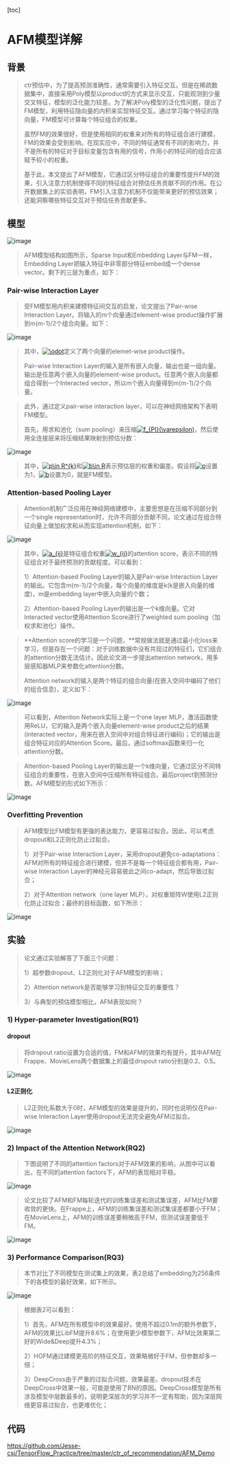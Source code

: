[toc]

# AFM模型详解

## 背景

> ctr预估中，为了提高预测准确性，通常需要引入特征交互。但是在稀疏数据集中，直接采用Poly模型以product的方式来显示交互，只能观测到少量交叉特征，模型的泛化能力较差。为了解决Poly模型的泛化性问题，提出了FM模型，利用特征隐向量的内积来实现特征交互。通过学习每个特征的隐向量，FM模型可计算每个特征组合的权重。
>
> 虽然FM的效果很好，但是使用相同的权重来对所有的特征组合进行建模，FM的效果会受到影响。在现实应中，不同的特征通常有不同的影响力，并不是所有的特征对于目标变量包含有用的信号，作用小的特征间的组合应该赋予较小的权重。
>
> 基于此，本文提出了AFM模型，它通过区分特征组合的重要性提升FM的效果，引入注意力机制使得不同的特征组合对预估任务贡献不同的作用。在公开数据集上的实验表明，FM引入注意力机制不仅能带来更好的预估效果；还能洞察哪些特征交互对于预估任务贡献更多。

## 模型

![image](https://github.com/ShaoQiBNU/AFM/blob/master/img/1.jpg)

> AFM模型结构如图所示，Sparse Input和Embedding Layer与FM一样，Embedding Layer把输入特征中非零部分特征embed成一个dense vector。剩下的三层为重点，如下：

### Pair-wise Interaction Layer

> 受FM模型用内积来建模特征间交互的启发，论文提出了Pair-wise Interaction Layer。将输入的m个向量通过element-wise product操作扩展到m(m-1)/2个组合向量。如下：

![image](https://github.com/ShaoQiBNU/AFM/blob/master/img/2.jpg)

> 其中，<a href="https://www.codecogs.com/eqnedit.php?latex=\odot" target="_blank"><img src="https://latex.codecogs.com/svg.latex?\odot" title="\odot" /></a>定义了两个向量的elemet-wise product操作。
>
> Pair-wise Interaction Layer的输入是所有嵌入向量，输出也是一组向量。输出是任意两个嵌入向量的element-wise product。任意两个嵌入向量都组合得到一个Interacted vector，所以m个嵌入向量得到m(m-1)/2个向量。

> 此外，通过定义pair-wise interaction layer，可以在神经网络架构下表明FM模型。
>
> 首先，用求和池化（sum pooling）来压缩<a href="https://www.codecogs.com/eqnedit.php?latex=f_{PI}(\varepsilon)" target="_blank"><img src="https://latex.codecogs.com/svg.latex?f_{PI}(\varepsilon)" title="f_{PI}(\varepsilon)" /></a>，然后使用全连接层来将压缩结果映射到预估分数：

![image](https://github.com/ShaoQiBNU/AFM/blob/master/img/3.jpg)

> 其中，<a href="https://www.codecogs.com/eqnedit.php?latex=p\in&space;R^{k}" target="_blank"><img src="https://latex.codecogs.com/svg.latex?p\in&space;R^{k}" title="p\in R^{k}" /></a>和<a href="https://www.codecogs.com/eqnedit.php?latex=b\in&space;R" target="_blank"><img src="https://latex.codecogs.com/svg.latex?b\in&space;R" title="b\in R" /></a>表示预估层的权重和偏差。假设将<a href="https://www.codecogs.com/eqnedit.php?latex=p" target="_blank"><img src="https://latex.codecogs.com/svg.latex?p" title="p" /></a>设置为1，<a href="https://www.codecogs.com/eqnedit.php?latex=b" target="_blank"><img src="https://latex.codecogs.com/svg.latex?b" title="b" /></a>设置为0，就是FM模型。

### Attention-based Pooling Layer

> Attention机制广泛应用在神经网络建模中，主要思想是在压缩不同部分到一个single representation时，允许不同部分贡献不同，论文通过在组合特征向量上做加权求和从而实现attention机制，如下：

![image](https://github.com/ShaoQiBNU/AFM/blob/master/img/4.jpg)

> 其中，<a href="https://www.codecogs.com/eqnedit.php?latex=a_{ij}" target="_blank"><img src="https://latex.codecogs.com/svg.latex?a_{ij}" title="a_{ij}" /></a>是特征组合权重<a href="https://www.codecogs.com/eqnedit.php?latex=w_{ij}" target="_blank"><img src="https://latex.codecogs.com/svg.latex?w_{ij}" title="w_{ij}" /></a>的attention score，表示不同的特征组合对于最终预测的贡献程度。可以看到：
>
> 1）Attention-based Pooling Layer的输入是Pair-wise Interaction Layer的输出。它包含m(m-1)/2个向量，每个向量的维度是k(k是嵌入向量的维度)，m是embedding layer中嵌入向量的个数；
>
> 2）Attention-based Pooling Layer的输出是一个k维向量。它对Interacted vector使用Attention Score进行了weighted sum pooling（加权求和池化）操作。

> **Attention score的学习是一个问题，**常规做法就是通过最小化loss来学习，但是存在一个问题：对于训练数据中没有共现过的特征们，它们组合的attention分数无法估计。因此论文进一步提出attention network，用多层感知器MLP来参数化attention分数。
>
> Attention network的输入是两个特征的组合向量(在嵌入空间中编码了他们的组合信息)，定义如下：

![image](https://github.com/ShaoQiBNU/AFM/blob/master/img/5.jpg)

> 可以看到，Attention Network实际上是一个one layer MLP，激活函数使用ReLU，它的输入是两个嵌入向量element-wise product之后的结果(interacted vector，用来在嵌入空间中对组合特征进行编码)；它的输出是组合特征对应的Attention Score。最后，通过softmax函数来归一化attention分数。

> Attention-based Pooling Layer的输出是一个k维向量，它通过区分不同特征组合的重要性，在嵌入空间中压缩所有特征组合。最后project到预测分数。AFM模型的形式如下所示：

![image](https://github.com/ShaoQiBNU/AFM/blob/master/img/6.jpg)

### Overfitting Prevention

> AFM模型比FM模型有更强的表达能力，更容易过拟合。因此，可以考虑dropout和L2正则化防止过拟合。
>
> 1）对于Pair-wise Interaction Layer，采用dropout避免co-adaptations：AFM对所有的特征组合进行建模，但并不是每一个特征组合都有用，Pair-wise Interaction Layer的神经元容易彼此之间co-adapt，然后导致过拟合；
>
> 2）对于Attention network（one layer MLP），对权重矩阵W使用L2正则化防止过拟合；最终的目标函数，如下所示：

![image](https://github.com/ShaoQiBNU/AFM/blob/master/img/7.jpg)

## 实验

> 论文通过实验解答了下面三个问题：
>
> 1）超参数dropout、L2正则化对于AFM模型的影响；
>
> 2）Attention network是否能够学习到特征交互的重要性？
>
> 3）与典型的预估模型相比，AFM表现如何？

### 1) Hyper-parameter Investigation(RQ1)

#### dropout

> 将dropout ratio设置为合适的值，FM和AFM的效果均有提升，其中AFM在Frappe、MovieLens两个数据集上的最佳dropout ratio分别是0.2、0.5。

![image](https://github.com/ShaoQiBNU/AFM/blob/master/img/8.jpg)

#### L2正则化

> L2正则化系数大于0时，AFM模型的效果是提升的，同时也说明仅在Pair-wise Interaction Layer使用dropout无法完全避免AFM过拟合。

![image](https://github.com/ShaoQiBNU/AFM/blob/master/img/9.jpg)

### 2) Impact of the Attention Network(RQ2)

> 下图说明了不同的attention factors对于AFM效果的影响，从图中可以看出，在不同的attention factors下，AFM的表现相对平稳。

![image](https://github.com/ShaoQiBNU/AFM/blob/master/img/10.jpg)

> 论文比较了AFM和FM每轮迭代的训练集误差和测试集误差，AFM比FM要收敛的更快。在Frappe上，AFM的训练集误差和测试集误差都要小于FM；在MovieLens上，AFM的训练误差要稍微高于FM，但测试误差要低于FM。

![image](https://github.com/ShaoQiBNU/AFM/blob/master/img/111.jpg)

### 3) Performance Comparison(RQ3)

> 本节对比了不同模型在测试集上的效果，表2总结了embedding为256条件下的各模型的最好效果，如下所示。

![image](https://github.com/ShaoQiBNU/AFM/blob/master/img/12.jpg)

> 根据表2可以看到：
>
> 1）首先，AFM在所有模型中的效果最好。使用不超过0.1m的额外参数下，AFM的效果比LibFM提升8.6%；在使用更少模型参数下，AFM比效果第二好的Wide&Deep提升4.3%；
>
> 2）HOFM通过建模更高阶的特征交互，效果略微好于FM，但参数却多一倍；
>
> 3）DeepCross由于严重的过拟合问题，效果最差。dropout技术在DeepCross中效果一般，可能是使用了BN的原因。DeepCross模型是所有涉及模型中层数最多的，说明更深层次的学习并不一定有帮助，因为深层网络更容易过拟合，也更难优化；

## 代码

https://github.com/Jesse-csj/TensorFlow_Practice/tree/master/ctr_of_recommendation/AFM_Demo
